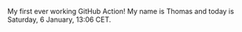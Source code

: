 My first ever working GitHub Action!
My name is Thomas and today is Saturday, 6 January, 13:06 CET. 

